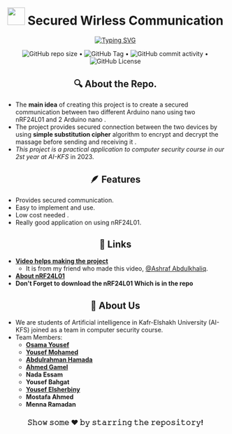 <h1 align="center">
 <img src="https://github.com/marwin1991/profile-technology-icons/assets/136815194/a57a85ba-e2dd-4036-85b6-7e1532391627" width="40" height="40" /> Secured Wirless Communication 
 </h1>

<p align="center">
<a href="https://www.udemy.com/share/103Gal/"><img src="https://readme-typing-svg.herokuapp.com?font=Fira+Code&size=34&pause=1000&color=12F707&center=true&random=false&width=1000&lines=Welcome+to+our+Repo+of+Secured+Wirless+Comm;This+project+was+made+by+AI-KFS+Students" alt="Typing SVG" /></a>
</p>
<p align="center">
<img alt="GitHub repo size" src="https://img.shields.io/github/repo-size/os14-you/nRF24L01-Communication-Using-Arduino-nano?logo=sidequest&color=red"> • <img alt="GitHub Tag" src="https://img.shields.io/github/v/tag/os14-you/nRF24L01-Communication-Using-Arduino-nano?include_prereleases&sort=date&logo=tga">
• <img alt="GitHub commit activity" src="https://img.shields.io/github/commit-activity/m/os14-you/nRF24L01-Communication-Using-Arduino-nano?logo=commitlint&labelColor=grean&color=green"> •
<img alt="GitHub License" src="https://img.shields.io/github/license/os14-you/nRF24L01-Communication-Using-Arduino-nano?logo=unlicense">
</p>


<h2 align="center">
 🔍 About the Repo.
 </h2>

- The **main idea** of creating this project is to create a secured communication between two different Arduino nano using two nRF24L01 and 2 Arduino nano .
- The project provides secured connection between the two devices by using **simple substitution cipher** algorithm to encrypt and decrypt the massage before sending and receiving it .
- *This project is a practical application to computer security course in our 2st year at AI-KFS* in 2023.

<h2 align="center">
 🪶 Features
 </h2>

- Provides secured communication.
- Easy to implement and use.
- Low cost needed .
- Really good application on using nRF24L01.

<h2 align="center">
 🔗 Links
 </h2>

- **[Video helps making the project](https://youtu.be/2DhNYKvzQjY?si=FV7Eoy7f2YkwUffs)**
  - It is from my  friend who made this video, [@Ashraf Abdulkhaliq](https://github.com/kershrita).
- **[About nRF24L01](https://howtomechatronics.com/tutorials/arduino/arduino-wireless-communication-nrf24l01-tutorial/)**
- **Don't Forget to download the nRF24L01 Which is in the repo**

<h2 align ="center">
   🚀 About Us
</h2>

- We are  students of Artificial intelligence in Kafr-Elshakh University (AI-KFS) joined as a team in computer security course.
- Team  Members:
  - **[Osama Yousef](https://linktr.ee/os14you)**
  - **[Yousef Mohamed](https://t.co/jrbJC2FF0S)**
  - **[Abdulrahman Hamada](https://www.kaggle.com/abdulrahmanex)**
  - **[Ahmed Gamel](https://github.com/A7md-Waly)**
  - **Nada Essam**
  - **Yousef Bahgat**
  - **[Yousef Elsherbiny](https://www.linkedin.com/in/yousef-alsherbiny-b709052a7/)**
  - **Mostafa Ahmed**
  - **Menna Ramadan**

<div align="center">

### 𝚂𝚑𝚘𝚠 𝚜𝚘𝚖𝚎 ❤️ 𝚋𝚢 𝚜𝚝𝚊𝚛𝚛𝚒𝚗𝚐 𝚝𝚑𝚎 𝚛𝚎𝚙𝚘𝚜𝚒𝚝𝚘𝚛𝚢!